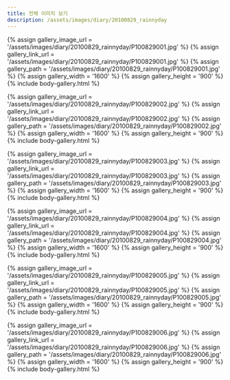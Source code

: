 ```yaml
---
title: 전체 이미지 보기
description: /assets/images/diary/20100829_rainnyday
---
```




{% assign gallery_image_url = '/assets/images/diary/20100829_rainnyday/P100829001.jpg' %}
{% assign gallery_link_url = '/assets/images/diary/20100829_rainnyday/P100829001.jpg' %}
{% assign gallery_path = '/assets/images/diary/20100829_rainnyday/P100829001.jpg' %}
{% assign gallery_width = '1600'  %}
{% assign gallery_height = '900'  %}
{% include body-gallery.html %}

{% assign gallery_image_url = '/assets/images/diary/20100829_rainnyday/P100829002.jpg' %}
{% assign gallery_link_url = '/assets/images/diary/20100829_rainnyday/P100829002.jpg' %}
{% assign gallery_path = '/assets/images/diary/20100829_rainnyday/P100829002.jpg' %}
{% assign gallery_width = '1600'  %}
{% assign gallery_height = '900'  %}
{% include body-gallery.html %}

{% assign gallery_image_url = '/assets/images/diary/20100829_rainnyday/P100829003.jpg' %}
{% assign gallery_link_url = '/assets/images/diary/20100829_rainnyday/P100829003.jpg' %}
{% assign gallery_path = '/assets/images/diary/20100829_rainnyday/P100829003.jpg' %}
{% assign gallery_width = '1600'  %}
{% assign gallery_height = '900'  %}
{% include body-gallery.html %}

{% assign gallery_image_url = '/assets/images/diary/20100829_rainnyday/P100829004.jpg' %}
{% assign gallery_link_url = '/assets/images/diary/20100829_rainnyday/P100829004.jpg' %}
{% assign gallery_path = '/assets/images/diary/20100829_rainnyday/P100829004.jpg' %}
{% assign gallery_width = '1600'  %}
{% assign gallery_height = '900'  %}
{% include body-gallery.html %}

{% assign gallery_image_url = '/assets/images/diary/20100829_rainnyday/P100829005.jpg' %}
{% assign gallery_link_url = '/assets/images/diary/20100829_rainnyday/P100829005.jpg' %}
{% assign gallery_path = '/assets/images/diary/20100829_rainnyday/P100829005.jpg' %}
{% assign gallery_width = '1600'  %}
{% assign gallery_height = '900'  %}
{% include body-gallery.html %}

{% assign gallery_image_url = '/assets/images/diary/20100829_rainnyday/P100829006.jpg' %}
{% assign gallery_link_url = '/assets/images/diary/20100829_rainnyday/P100829006.jpg' %}
{% assign gallery_path = '/assets/images/diary/20100829_rainnyday/P100829006.jpg' %}
{% assign gallery_width = '1600'  %}
{% assign gallery_height = '900'  %}
{% include body-gallery.html %}
